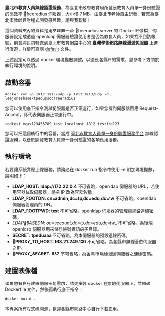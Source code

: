 __臺北市教育人員無線認證服務__，為臺北市政府教育局所發展教育人員單一身份驗證的高效率 freeradius 伺服器，大小僅 7 MB，由臺北市老師自主研發，若您為臺北市教師且對程式開發感興趣，請與我聯繫！

這個資料夾內的資料是用來建置一台 freeradius server 的 Docker 映像檔，伺服器設定成透過 openldap 伺服器驗證使用者是否為教育人員，如果找不到該帳號，則會將封包轉送到臺北市教育網路中心的 __臺灣學術網路無線漫遊伺服器__ 上進行漫遊，詳情可查閱 [default](https://github.com/leejoneshane/tpeduSSO/tree/master/freeradius/default) 文件。

上述設定可以透過 docker 環境變數調整，以適應各縣市的需求，請參考下方關於執行環境的說明。

## 啟動容器
```
docker run -p 1812:1812/udp -p 1813:1813/udp -d leejoneshane/tpedusso:freeradius
```

您可以使用底下指令測試伺服器是否正常運行，如果您看到伺服器回應 Request-Accept，即代表伺服器正常運行中。
```
radtest meps123456789 test localhost 1812 testing123
```

您可以把這個執行中的容器，當成 [臺北市教育人員單一身份驗證服務平台](https://ldap.tp.edu.tw) 無線認證服務，以便於開發教育人員單一身份驗證的各項應用服務。

## 執行環境

若要讓系統實際上線服務，請務必在 docker run 指令中使用 -e 附加環境變數，說明如下：

* __LDAP_HOST: ldap://172.22.0.4__ 不可省略，openldap 伺服器的 URL，若使用容器快取伺服器，請把 IP 改為容器名稱。
* __LDAP_ROOTDN: cn=admin,dc=tp,dc=edu,dc=tw__ 不可省略，openldap 伺服器管理員的 DN。
* __LDAP_ROOTPWD: test__ 不可省略，openldap 伺服器的管理員網路連線密碼。
* __LDAP_BASEDN: ou=account,dc=tp,dc=edu,dc=tw__ 不可省略，為後端 openldap 伺服器用來儲存帳號資訊的子目錄。
* __SECRET: tpeduaaa__ 不可省略，為本伺服器的預設連線密碼。
* __PROXY_TO_HOST: 163.21.249.130__ 不可省略，為各縣市無線漫遊伺服器之IP。
* __PROXY_SECRET: 587__ 不可省略，為各縣市無線漫遊伺服器之連線密碼。

## 建置映像檔

如果您有自行建置伺服器的需求，請先安裝 docker 在您的伺服器上，並修改 Dockerfile 文件，然後再執行底下指令：
```
docker build .
```

本專案所有程式碼開源，歡迎各縣市網路中心自行下載使用。
